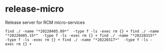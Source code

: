 # release-micro
Release server for RCM micro-services

`
find ./ -name "*20220405.09*"  -type f -ls -exec rm {} +
find ./ -name "*20220405.15*"  -type f -ls -exec rm {} +
find ./ -name "*20220315*"  -type f -ls -exec rm {} +
find ./ -name "*20220317*"  -type f -ls -exec rm {} +
`
